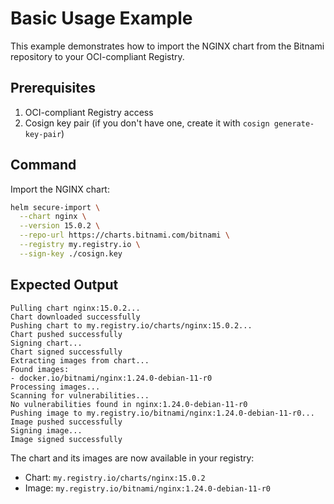 # Basic Usage Example

This example demonstrates how to import the NGINX chart from the Bitnami repository to your OCI-compliant Registry.

## Prerequisites

1. OCI-compliant Registry access
2. Cosign key pair (if you don't have one, create it with `cosign generate-key-pair`)

## Command

Import the NGINX chart:
   ```bash
   helm secure-import \
     --chart nginx \
     --version 15.0.2 \
     --repo-url https://charts.bitnami.com/bitnami \
     --registry my.registry.io \
     --sign-key ./cosign.key
   ```

## Expected Output

```
Pulling chart nginx:15.0.2...
Chart downloaded successfully
Pushing chart to my.registry.io/charts/nginx:15.0.2...
Chart pushed successfully
Signing chart...
Chart signed successfully
Extracting images from chart...
Found images:
- docker.io/bitnami/nginx:1.24.0-debian-11-r0
Processing images...
Scanning for vulnerabilities...
No vulnerabilities found in nginx:1.24.0-debian-11-r0
Pushing image to my.registry.io/bitnami/nginx:1.24.0-debian-11-r0...
Image pushed successfully
Signing image...
Image signed successfully
```

The chart and its images are now available in your registry:
- Chart: `my.registry.io/charts/nginx:15.0.2`
- Image: `my.registry.io/bitnami/nginx:1.24.0-debian-11-r0`